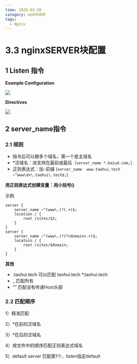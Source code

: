 ```yaml
---
time: 2020-03-20
category: web中间件
tags:
  - Nginx
---
```


# 3.3 nginxSERVER块配置

## 1 Listen 指令

**Example Configuration**

![](https://gitee.com/clay-wangzhi/blogImg/raw/master/blogImg/image-20200317093603705.png)

**Directives**

![](https://gitee.com/clay-wangzhi/blogImg/raw/master/blogImg/image-20200317093633095.png)

## 2 server_name指令

### 2.1 规则

* 指令后可以跟多个域名，第一个是主域名
* *泛域名：进支持在最前或最后（`server_name *.baiud.com;`）
* 正则表达式：加`~`前缀 (`server_name  www.taohui.tech ~^www\d+\.taohui\.tech$;`)

**用正则表达式创建变量：用小括号()**

示例

```nginx
server {
    server_name ~^(www\.)?(.+)$;
    location / {
        root /sites/$2;
    }
}
server {
    server_name ~^(www\.)?(?<domain>.+)$;
    locatoin / {
        root /sites/$domain;
    }
}
```

**其他**

* .taohui.tech 可以匹配 taohui.tech *.taohui.tech
* _ 匹配所有
* “” 匹配没有传递Host头部

### 2.2 匹配顺序

1）精准匹配

2）*在前的泛域名

3）*在后的泛域名

4）按文件中的顺序匹配正则表达式域名

5）default server 匹配第1个，listen指定default

